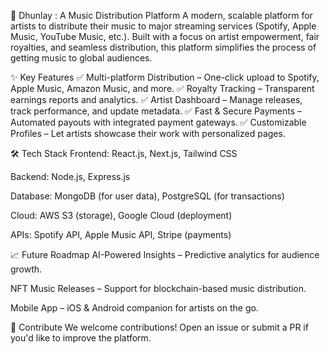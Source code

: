 🎵 Dhunlay : A Music Distribution Platform
A modern, scalable platform for artists to distribute their music to major streaming services (Spotify, Apple Music, YouTube Music, etc.). Built with a focus on artist empowerment, fair royalties, and seamless distribution, this platform simplifies the process of getting music to global audiences.

✨ Key Features
✅ Multi-platform Distribution – One-click upload to Spotify, Apple Music, Amazon Music, and more.
✅ Royalty Tracking – Transparent earnings reports and analytics.
✅ Artist Dashboard – Manage releases, track performance, and update metadata.
✅ Fast & Secure Payments – Automated payouts with integrated payment gateways.
✅ Customizable Profiles – Let artists showcase their work with personalized pages.

🛠 Tech Stack
Frontend: React.js, Next.js, Tailwind CSS

Backend: Node.js, Express.js

Database: MongoDB (for user data), PostgreSQL (for transactions)

Cloud: AWS S3 (storage), Google Cloud (deployment)

APIs: Spotify API, Apple Music API, Stripe (payments)


📈 Future Roadmap
AI-Powered Insights – Predictive analytics for audience growth.

NFT Music Releases – Support for blockchain-based music distribution.

Mobile App – iOS & Android companion for artists on the go.

🤝 Contribute
We welcome contributions! Open an issue or submit a PR if you'd like to improve the platform.
